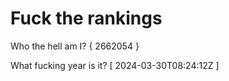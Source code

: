 # Fuck the rankings

Who the hell am I?
{ 2662054 }

What fucking year is it?
[ 2024-03-30T08:24:12Z ]

